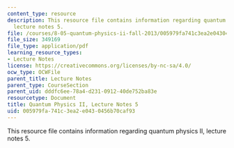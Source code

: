 ```yaml
---
content_type: resource
description: This resource file contains information regarding quantum physics II,
  lecture notes 5.
file: /courses/8-05-quantum-physics-ii-fall-2013/005979fa741c3ea2e0430456b70caf93_MIT8_05F13_Chap_05.pdf
file_size: 349169
file_type: application/pdf
learning_resource_types:
- Lecture Notes
license: https://creativecommons.org/licenses/by-nc-sa/4.0/
ocw_type: OCWFile
parent_title: Lecture Notes
parent_type: CourseSection
parent_uid: dddfc6ee-78a4-d231-0912-40de752ba83e
resourcetype: Document
title: Quantum Physics II, Lecture Notes 5
uid: 005979fa-741c-3ea2-e043-0456b70caf93
---
```

This resource file contains information regarding quantum physics II, lecture notes 5.